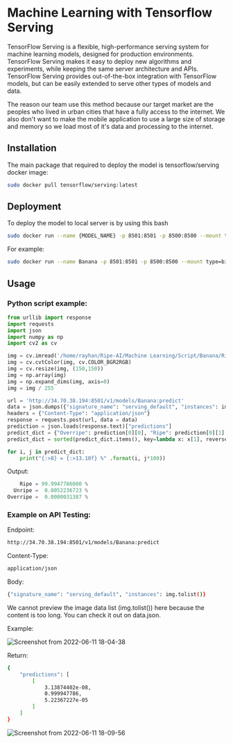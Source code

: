# Machine Learning with Tensorflow Serving

TensorFlow Serving is a flexible, high-performance serving system for machine learning models, designed for production environments. TensorFlow Serving makes it easy to deploy new algorithms and experiments, while keeping the same server architecture and APIs. TensorFlow Serving provides out-of-the-box integration with TensorFlow models, but can be easily extended to serve other types of models and data. 

The reason our team use this method because our target market are the peoples who lived in urban cities that have a fully access to the internet. We also don't want to make the mobile application to use a large size of storage and memory so we load most of it's data and processing to the internet.

## Installation

The main package that required to deploy the model is tensorflow/serving docker image:

```bash
sudo docker pull tensorflow/serving:latest
```

## Deployment 

To deploy the model to local server is by using this bash

```bash
sudo docker run --name {MODEL_NAME} -p 8501:8501 -p 8500:8500 --mount type=bind,source={MODEL_PATH},target=/models/{MODEL_NAME} -e MODEL_NAME={MODEL_NAME} -t tensorflow/serving:latest
```

For example:

```bash
sudo docker run --name Banana -p 8501:8501 -p 8500:8500 --mount type=bind,source=$HOME/Ripe-AI/Machine\ Learning/Model/Banana,target=/models/Banana -e MODEL_NAME=Banana -t tensorflow/serving:latest
```
## Usage

### Python script example:

```python
from urllib import response
import requests
import json
import numpy as np
import cv2 as cv

img = cv.imread('/home/rayhan/Ripe-AI/Machine Learning/Script/Banana/Ripe 1.jpeg')
img = cv.cvtColor(img, cv.COLOR_BGR2RGB)
img = cv.resize(img, (150,150))
img = np.array(img)
img = np.expand_dims(img, axis=0)
img = img / 255

url = 'http://34.70.38.194:8501/v1/models/Banana:predict'
data = json.dumps({"signature_name": "serving_default", "instances": img.tolist()})
headers = {"Content-Type": "application/json"}
response = requests.post(url, data = data)
prediction = json.loads(response.text)["predictions"]
predict_dict = {"Overripe": prediction[0][0], "Ripe": prediction[0][1], "Unripe": prediction[0][2]}
predict_dict = sorted(predict_dict.items(), key=lambda x: x[1], reverse=True)

for i, j in predict_dict:
    print("{:>8} = {:>13.10f} %" .format(i, j*100))
```

Output:

```python
    Ripe = 99.9947786000 %
  Unripe =  0.0052236723 %
Overripe =  0.0000031387 %
```

### Example on API Testing:

Endpoint:

```bash
http://34.70.38.194:8501/v1/models/Banana:predict
```

Content-Type:

```bash
application/json
```

Body:

```bash
{"signature_name": "serving_default", "instances": img.tolist()}
```

We cannot preview the image data list (img.tolist()) here because the content is too long. You can check it out on data.json.

Example:

![Screenshot from 2022-06-11 18-04-38](https://user-images.githubusercontent.com/62177002/173215140-58cc25b5-f99b-48fe-a086-47e865b4d8cb.png)

Return:

```bash
{
    "predictions": [
        [
            3.13874402e-08,
            0.999947786,
            5.22367227e-05
        ]
    ]
}
```
![Screenshot from 2022-06-11 18-09-56](https://user-images.githubusercontent.com/62177002/173215164-7e2dd208-8a22-492b-ba17-857cd88e009f.png)

